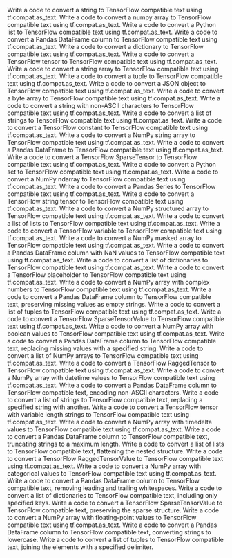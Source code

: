 Write a code to convert a string to TensorFlow compatible text using tf.compat.as_text.
Write a code to convert a numpy array to TensorFlow compatible text using tf.compat.as_text.
Write a code to convert a Python list to TensorFlow compatible text using tf.compat.as_text.
Write a code to convert a Pandas DataFrame column to TensorFlow compatible text using tf.compat.as_text.
Write a code to convert a dictionary to TensorFlow compatible text using tf.compat.as_text.
Write a code to convert a TensorFlow tensor to TensorFlow compatible text using tf.compat.as_text.
Write a code to convert a string array to TensorFlow compatible text using tf.compat.as_text.
Write a code to convert a tuple to TensorFlow compatible text using tf.compat.as_text.
Write a code to convert a JSON object to TensorFlow compatible text using tf.compat.as_text.
Write a code to convert a byte array to TensorFlow compatible text using tf.compat.as_text.
Write a code to convert a string with non-ASCII characters to TensorFlow compatible text using tf.compat.as_text.
Write a code to convert a list of strings to TensorFlow compatible text using tf.compat.as_text.
Write a code to convert a TensorFlow constant to TensorFlow compatible text using tf.compat.as_text.
Write a code to convert a NumPy string array to TensorFlow compatible text using tf.compat.as_text.
Write a code to convert a Pandas DataFrame to TensorFlow compatible text using tf.compat.as_text.
Write a code to convert a TensorFlow SparseTensor to TensorFlow compatible text using tf.compat.as_text.
Write a code to convert a Python set to TensorFlow compatible text using tf.compat.as_text.
Write a code to convert a NumPy ndarray to TensorFlow compatible text using tf.compat.as_text.
Write a code to convert a Pandas Series to TensorFlow compatible text using tf.compat.as_text.
Write a code to convert a TensorFlow string tensor to TensorFlow compatible text using tf.compat.as_text.
Write a code to convert a NumPy structured array to TensorFlow compatible text using tf.compat.as_text.
Write a code to convert a list of lists to TensorFlow compatible text using tf.compat.as_text.
Write a code to convert a TensorFlow variable to TensorFlow compatible text using tf.compat.as_text.
Write a code to convert a NumPy masked array to TensorFlow compatible text using tf.compat.as_text.
Write a code to convert a Pandas DataFrame column with NaN values to TensorFlow compatible text using tf.compat.as_text.
Write a code to convert a list of dictionaries to TensorFlow compatible text using tf.compat.as_text.
Write a code to convert a TensorFlow placeholder to TensorFlow compatible text using tf.compat.as_text.
Write a code to convert a NumPy array with complex numbers to TensorFlow compatible text using tf.compat.as_text.
Write a code to convert a Pandas DataFrame column to TensorFlow compatible text, preserving missing values as empty strings.
Write a code to convert a list of tuples to TensorFlow compatible text using tf.compat.as_text.
Write a code to convert a TensorFlow SparseTensorValue to TensorFlow compatible text using tf.compat.as_text.
Write a code to convert a NumPy array with boolean values to TensorFlow compatible text using tf.compat.as_text.
Write a code to convert a Pandas DataFrame column to TensorFlow compatible text, replacing missing values with a specified string.
Write a code to convert a list of NumPy arrays to TensorFlow compatible text using tf.compat.as_text.
Write a code to convert a TensorFlow RaggedTensor to TensorFlow compatible text using tf.compat.as_text.
Write a code to convert a NumPy array with datetime values to TensorFlow compatible text using tf.compat.as_text.
Write a code to convert a Pandas DataFrame column to TensorFlow compatible text, encoding non-ASCII characters.
Write a code to convert a list of strings to TensorFlow compatible text, replacing a specified string with another.
Write a code to convert a TensorFlow tensor with variable length strings to TensorFlow compatible text using tf.compat.as_text.
Write a code to convert a NumPy array with timedelta values to TensorFlow compatible text using tf.compat.as_text.
Write a code to convert a Pandas DataFrame column to TensorFlow compatible text, truncating strings to a maximum length.
Write a code to convert a list of lists to TensorFlow compatible text, flattening the nested structure.
Write a code to convert a TensorFlow RaggedTensorValue to TensorFlow compatible text using tf.compat.as_text.
Write a code to convert a NumPy array with categorical values to TensorFlow compatible text using tf.compat.as_text.
Write a code to convert a Pandas DataFrame column to TensorFlow compatible text, removing leading and trailing whitespaces.
Write a code to convert a list of dictionaries to TensorFlow compatible text, including only specified keys.
Write a code to convert a TensorFlow SparseTensorValue to TensorFlow compatible text, preserving the sparse structure.
Write a code to convert a NumPy array with floating-point values to TensorFlow compatible text using tf.compat.as_text.
Write a code to convert a Pandas DataFrame column to TensorFlow compatible text, converting strings to lowercase.
Write a code to convert a list of tuples to TensorFlow compatible text, joining the elements with a specified delimiter.